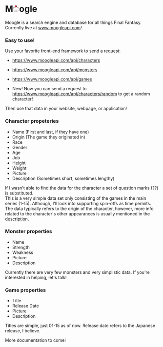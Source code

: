 # M<img src="wwwroot/images/ff-moogle.png" width="20">ogle

Moogle is a search engine and database for all things Final Fantasy. Currently live at www.moogleapi.com!

### Easy to use!

Use your favorite front-end framework to send a request:

* https://www.moogleapi.com/api/characters
* https://www.moogleapi.com/api/monsters
* https://www.moogleapi.com/api/games

* New! Now you can send a request to https://www.moogleapi.com/api/characters/random to get a random character!

Then use that data in your website, webpage, or application!

### Character propeteries

* Name (First and last, if they have one)
* Origin (The game they originated in)
* Race
* Gender
* Age
* Job
* Height
* Weight
* Picture
* Description (Sometimes short, sometimes lengthy)

If I wasn't able to find the data for the character a set of question marks (??) is substituted.<br>
This is a very simple data set only consisting of the games in the main series (1-15). Although, I'll look into supporting spin-offs as time permits. The data typically refers to the origin of the character, however, more info related to the character's other appearances is usually mentioned in the description.

### Monster properties

* Name
* Strength
* Weakness
* Picture
* Description

Currently there are very few monsters and very simplistic data. If you're interested in helping, let's talk!

### Game properties

* Title
* Release Date
* Picture
* Description

Titles are simple, just 01-15 as of now. Release date refers to the Japanese release, I believe. 

More documentation to come!


